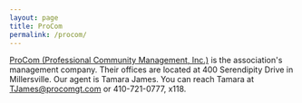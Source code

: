 ```yaml
---
layout: page
title: ProCom
permalink: /procom/
---
```


[ProCom (Professional Community Management, Inc.)](https://www.procomgt.com/) is the association's management company.  Their offices are located at 400 Serendipity Drive in Millersville.  Our agent is Tamara James.  You can reach Tamara at TJames@procomgt.com or 410-721-0777, x118.
